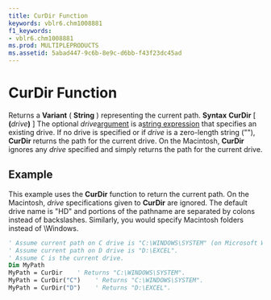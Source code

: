 ```yaml
---
title: CurDir Function
keywords: vblr6.chm1008881
f1_keywords:
- vblr6.chm1008881
ms.prod: MULTIPLEPRODUCTS
ms.assetid: 5abad447-9c6b-8e9c-d6bb-f43f23dc45ad
---
```



# CurDir Function



Returns a  **Variant** ( **String** ) representing the current path.
 **Syntax**
 **CurDir** [ **(**_drive_**)** ]
The optional  _drive_[argument](vbe-glossary.md) is a[string expression](vbe-glossary.md) that specifies an existing drive. If no drive is specified or if _drive_ is a zero-length string (""), **CurDir** returns the path for the current drive. On the Macintosh, **CurDir** ignores any _drive_ specified and simply returns the path for the current drive.

## Example

This example uses the  **CurDir** function to return the current path. On the Macintosh, _drive_ specifications given to **CurDir** are ignored. The default drive name is "HD" and portions of the pathname are separated by colons instead of backslashes. Similarly, you would specify Macintosh folders instead of \Windows.


```vb
' Assume current path on C drive is "C:\WINDOWS\SYSTEM" (on Microsoft Windows).
' Assume current path on D drive is "D:\EXCEL".
' Assume C is the current drive.
Dim MyPath
MyPath = CurDir    ' Returns "C:\WINDOWS\SYSTEM".
MyPath = CurDir("C")    ' Returns "C:\WINDOWS\SYSTEM".
MyPath = CurDir("D")    ' Returns "D:\EXCEL".

```


